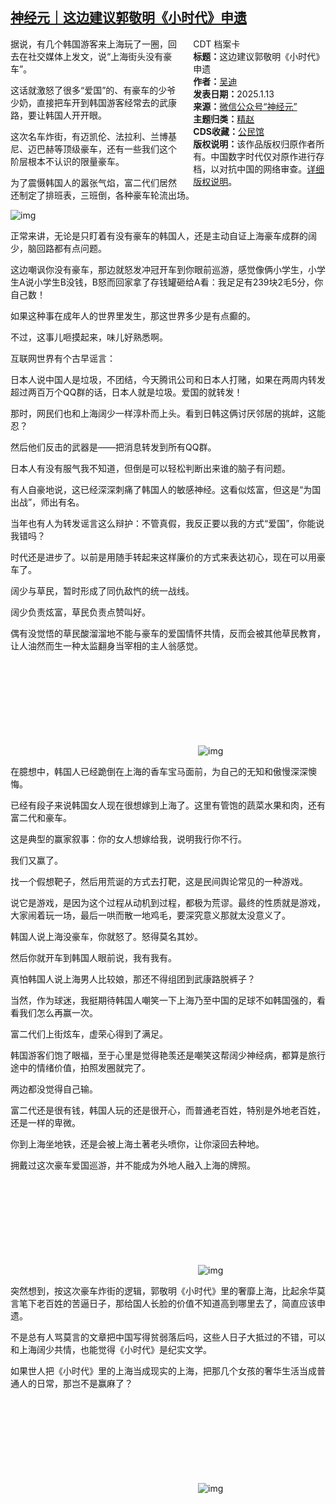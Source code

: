 <!--1736775408000-->
[神经元｜这边建议郭敬明《小时代》申遗](https://chinadigitaltimes.net/chinese/714926.html)
------

<div style="width:42%;float:right;padding-left:20px;"><div class="su-spoiler su-spoiler-style-fancy su-spoiler-icon-chevron-circle" data-scroll-offset="0" data-anchor-in-url="no"><div class="su-spoiler-title" tabindex="0" role="button"><span class="su-spoiler-icon"></span>CDT 档案卡</div><div class="su-spoiler-content su-u-clearfix su-u-trim"><strong>标题：</strong>这边建议郭敬明《小时代》申遗<br><strong>作者：</strong><a href="https://chinadigitaltimes.net/space/神经元" target="_blank">吴迪</a><br><strong>发表日期：</strong>2025.1.13<br><strong>来源：</strong><a href="https://web.archive.org/web/https://mp.weixin.qq.com/s/_JmI4obpGRTtTtgJ98NxPw" target="_blank">微信公众号“神经元”</a><br><strong>主题归类：</strong><a href="https://chinadigitaltimes.net/space/精赵" target="_blank">精赵</a><br><strong>CDS收藏：</strong><a href="https://chinadigitaltimes.net/space/%E5%85%AC%E6%B0%91%E9%A6%86" target="_blank" rel="noopener">公民馆</a><br><strong>版权说明：</strong>该作品版权归原作者所有。中国数字时代仅对原作进行存档，以对抗中国的网络审查。<a href="https://chinadigitaltimes.net/chinese/copyright">详细版权说明</a>。</div></div></div><p>据说，有几个韩国游客来上海玩了一圈，回去在社交媒体上发文，说“上海街头没有豪车”。</p><p>这话就激怒了很多“爱国”的、有豪车的少爷少奶，直接把车开到韩国游客经常去的武康路，要让韩国人开开眼。</p><p>这次名车炸街，有迈凯伦、法拉利、兰博基尼、迈巴赫等顶级豪车，还有一些我们这个阶层根本不认识的限量豪车。</p><p>为了震慑韩国人的嚣张气焰，富二代们居然还制定了排班表，三班倒，各种豪车轮流出场。</p><p><img decoding="async" src="https://chinadigitaltimes.net/chinese/files/2025/01/post-714926-678515433a807.png" alt="img"></p><p>正常来讲，无论是只盯着有没有豪车的韩国人，还是主动自证上海豪车成群的阔少，脑回路都有点问题。</p><p>这边嘲讽你没有豪车，那边就怒发冲冠开车到你眼前巡游，感觉像俩小学生，小学生A说小学生B没钱，B怒而回家拿了存钱罐砸给A看：我足足有239块2毛5分，你自己数！</p><p>如果这种事在成年人的世界里发生，那这世界多少是有点癫的。</p><p>不过，这事儿咂摸起来，味儿好熟悉啊。</p><p>互联网世界有个古早谣言：</p><p>日本人说中国人是垃圾，不团结，今天腾讯公司和日本人打赌，如果在两周内转发超过两百万个QQ群的话，日本人就是垃圾。爱国的就转发！</p><p>那时，网民们也和上海阔少一样淳朴而上头。看到日韩这俩讨厌邻居的挑衅，这能忍？</p><p>然后他们反击的武器是——把消息转发到所有QQ群。</p><p>日本人有没有服气我不知道，但倒是可以轻松判断出来谁的脑子有问题。</p><p>有人自豪地说，这已经深深刺痛了韩国人的敏感神经。这看似炫富，但这是“为国出战”，师出有名。</p><p>当年也有人为转发谣言这么辩护：不管真假，我反正要以我的方式“爱国”，你能说我错吗？</p><p>时代还是进步了。以前是用随手转起来这样廉价的方式来表达初心，现在可以用豪车了。</p><p>阔少与草民，暂时形成了同仇敌忾的统一战线。</p><p>阔少负责炫富，草民负责点赞叫好。</p><p>偶有没觉悟的草民酸溜溜地不能与豪车的爱国情怀共情，反而会被其他草民教育，让人油然而生一种太监翻身当宰相的主人翁感觉。</p><p><img decoding="async" src="data:image/svg+xml,%3Csvg%20xmlns='http://www.w3.org/2000/svg'%20viewBox='0%200%200%200'%3E%3C/svg%3E" alt="img" data-lazy-src="https://chinadigitaltimes.net/chinese/files/2025/01/post-714926-678515452e2eb."><noscript><img decoding="async" src="https://chinadigitaltimes.net/chinese/files/2025/01/post-714926-678515452e2eb." alt="img"></noscript></p><p>在臆想中，韩国人已经跪倒在上海的香车宝马面前，为自己的无知和傲慢深深懊悔。</p><p>已经有段子来说韩国女人现在很想嫁到上海了。这里有管饱的蔬菜水果和肉，还有富二代和豪车。</p><p>这是典型的赢家叙事：你的女人想嫁给我，说明我行你不行。</p><p>我们又赢了。</p><p>找一个假想靶子，然后用荒诞的方式去打靶，这是民间舆论常见的一种游戏。</p><p>说它是游戏，是因为这个过程从动机到过程，都极为荒谬。最终的性质就是游戏，大家闹着玩一场，最后一哄而散一地鸡毛，要深究意义那就太没意义了。</p><p>韩国人说上海没豪车，你就怒了。怒得莫名其妙。</p><p>然后你就开车到韩国人眼前说，我有我有。</p><p>真怕韩国人说上海男人比较娘，那还不得组团到武康路脱裤子？</p><p>当然，作为球迷，我挺期待韩国人嘲笑一下上海乃至中国的足球不如韩国强的，看看我们怎么再赢一次。</p><p>富二代们上街炫车，虚荣心得到了满足。</p><p>韩国游客们饱了眼福，至于心里是觉得艳羡还是嘲笑这帮阔少神经病，都算是旅行途中的情绪价值，拍照发圈就完了。</p><p>两边都没觉得自己输。</p><p>富二代还是很有钱，韩国人玩的还是很开心，而普通老百姓，特别是外地老百姓，还是一样的卑微。</p><p>你到上海坐地铁，还是会被上海土著老头喷你，让你滚回去种地。</p><p>拥戴过这次豪车爱国巡游，并不能成为外地人融入上海的牌照。</p><p><img decoding="async" src="data:image/svg+xml,%3Csvg%20xmlns='http://www.w3.org/2000/svg'%20viewBox='0%200%200%200'%3E%3C/svg%3E" alt="img" data-lazy-src="https://chinadigitaltimes.net/chinese/files/2025/01/post-714926-6785154844271.png"><noscript><img decoding="async" src="https://chinadigitaltimes.net/chinese/files/2025/01/post-714926-6785154844271.png" alt="img"></noscript></p><p>突然想到，按这次豪车炸街的逻辑，郭敬明《小时代》里的奢靡上海，比起余华莫言笔下老百姓的苦逼日子，那给国人长脸的价值不知道高到哪里去了，简直应该申遗。</p><p>不是总有人骂莫言的文章把中国写得贫弱落后吗，这些人日子大抵过的不错，可以和上海阔少共情，也能觉得《小时代》是纪实文学。</p><p>如果世人把《小时代》里的上海当成现实的上海，把那几个女孩的奢华生活当成普通人的日常，那岂不是赢麻了？</p><p><img decoding="async" src="data:image/svg+xml,%3Csvg%20xmlns='http://www.w3.org/2000/svg'%20viewBox='0%200%200%200'%3E%3C/svg%3E" alt="img" data-lazy-src="https://chinadigitaltimes.net/chinese/files/2025/01/post-714926-6785154a5afbd."><noscript><img decoding="async" src="https://chinadigitaltimes.net/chinese/files/2025/01/post-714926-6785154a5afbd." alt="img"></noscript></p><div class="addtoany_share_save_container addtoany_content addtoany_content_bottom"><div class="a2a_kit a2a_kit_size_32 addtoany_list" data-a2a-url="https://chinadigitaltimes.net/chinese/714926.html" data-a2a-title="神经元｜这边建议郭敬明《小时代》申遗"><a class="a2a_button_facebook" href="https://www.addtoany.com/add_to/facebook?linkurl=https%3A%2F%2Fchinadigitaltimes.net%2Fchinese%2F714926.html&amp;linkname=%E7%A5%9E%E7%BB%8F%E5%85%83%EF%BD%9C%E8%BF%99%E8%BE%B9%E5%BB%BA%E8%AE%AE%E9%83%AD%E6%95%AC%E6%98%8E%E3%80%8A%E5%B0%8F%E6%97%B6%E4%BB%A3%E3%80%8B%E7%94%B3%E9%81%97" title="Facebook" rel="nofollow noopener" target="_blank"></a><a class="a2a_button_twitter" href="https://www.addtoany.com/add_to/twitter?linkurl=https%3A%2F%2Fchinadigitaltimes.net%2Fchinese%2F714926.html&amp;linkname=%E7%A5%9E%E7%BB%8F%E5%85%83%EF%BD%9C%E8%BF%99%E8%BE%B9%E5%BB%BA%E8%AE%AE%E9%83%AD%E6%95%AC%E6%98%8E%E3%80%8A%E5%B0%8F%E6%97%B6%E4%BB%A3%E3%80%8B%E7%94%B3%E9%81%97" title="Twitter" rel="nofollow noopener" target="_blank"></a><a class="a2a_button_telegram" href="https://www.addtoany.com/add_to/telegram?linkurl=https%3A%2F%2Fchinadigitaltimes.net%2Fchinese%2F714926.html&amp;linkname=%E7%A5%9E%E7%BB%8F%E5%85%83%EF%BD%9C%E8%BF%99%E8%BE%B9%E5%BB%BA%E8%AE%AE%E9%83%AD%E6%95%AC%E6%98%8E%E3%80%8A%E5%B0%8F%E6%97%B6%E4%BB%A3%E3%80%8B%E7%94%B3%E9%81%97" title="Telegram" rel="nofollow noopener" target="_blank"></a><a class="a2a_button_reddit" href="https://www.addtoany.com/add_to/reddit?linkurl=https%3A%2F%2Fchinadigitaltimes.net%2Fchinese%2F714926.html&amp;linkname=%E7%A5%9E%E7%BB%8F%E5%85%83%EF%BD%9C%E8%BF%99%E8%BE%B9%E5%BB%BA%E8%AE%AE%E9%83%AD%E6%95%AC%E6%98%8E%E3%80%8A%E5%B0%8F%E6%97%B6%E4%BB%A3%E3%80%8B%E7%94%B3%E9%81%97" title="Reddit" rel="nofollow noopener" target="_blank"></a><a class="a2a_button_whatsapp" href="https://www.addtoany.com/add_to/whatsapp?linkurl=https%3A%2F%2Fchinadigitaltimes.net%2Fchinese%2F714926.html&amp;linkname=%E7%A5%9E%E7%BB%8F%E5%85%83%EF%BD%9C%E8%BF%99%E8%BE%B9%E5%BB%BA%E8%AE%AE%E9%83%AD%E6%95%AC%E6%98%8E%E3%80%8A%E5%B0%8F%E6%97%B6%E4%BB%A3%E3%80%8B%E7%94%B3%E9%81%97" title="WhatsApp" rel="nofollow noopener" target="_blank"></a><a class="a2a_button_email" href="https://www.addtoany.com/add_to/email?linkurl=https%3A%2F%2Fchinadigitaltimes.net%2Fchinese%2F714926.html&amp;linkname=%E7%A5%9E%E7%BB%8F%E5%85%83%EF%BD%9C%E8%BF%99%E8%BE%B9%E5%BB%BA%E8%AE%AE%E9%83%AD%E6%95%AC%E6%98%8E%E3%80%8A%E5%B0%8F%E6%97%B6%E4%BB%A3%E3%80%8B%E7%94%B3%E9%81%97" title="Email" rel="nofollow noopener" target="_blank"></a><a class="a2a_button_copy_link" href="https://www.addtoany.com/add_to/copy_link?linkurl=https%3A%2F%2Fchinadigitaltimes.net%2Fchinese%2F714926.html&amp;linkname=%E7%A5%9E%E7%BB%8F%E5%85%83%EF%BD%9C%E8%BF%99%E8%BE%B9%E5%BB%BA%E8%AE%AE%E9%83%AD%E6%95%AC%E6%98%8E%E3%80%8A%E5%B0%8F%E6%97%B6%E4%BB%A3%E3%80%8B%E7%94%B3%E9%81%97" title="Copy Link" rel="nofollow noopener" target="_blank"></a><a class="a2a_dd addtoany_share_save addtoany_share" href="https://www.addtoany.com/share"></a></div></div>
